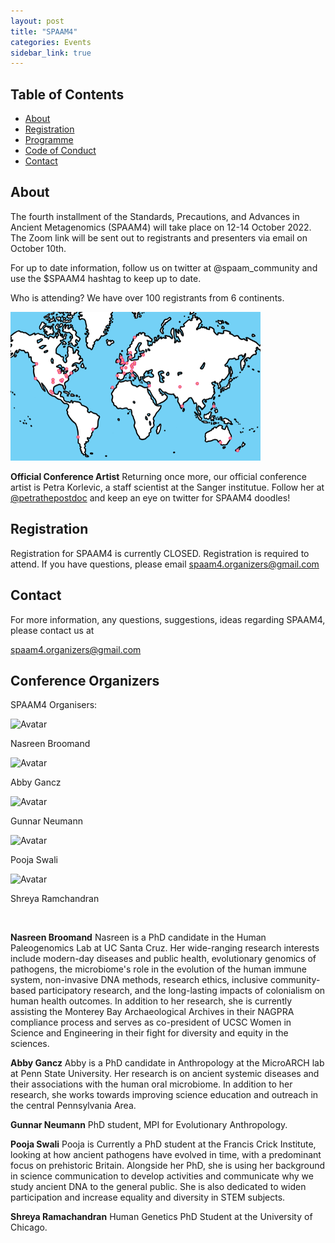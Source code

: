 ```yaml
---
layout: post
title: "SPAAM4"
categories: Events
sidebar_link: true
---
```


## Table of Contents

- [About](#about)
- [Registration](#registration)
- [Programme](/events/spaam4/programme)
- [Code of Conduct](/code-of-conduct)
- [Contact](#contact)


## About

The fourth installment of the Standards, Precautions, and Advances in Ancient Metagenomics (SPAAM4) will take place on 12-14 October 2022. The Zoom link will be sent out to registrants and presenters via email on October 10th. 

For up to date information, follow us on twitter at @spaam_community and use the $SPAAM4 hashtag to keep up to date. 

Who is attending? We have over 100 registrants from 6 continents. 

<img src="/assets/media/SPAAM4_Map.png" alt="SPAAM4 logo" width="400px" class="center">

**Official Conference Artist** 
Returning once more, our official conference artist is Petra Korlevic, a staff scientist at the Sanger institutue. Follow her at [@petrathepostdoc](https://twitter.com/petrathepostdoc) and keep an eye on twitter for SPAAM4 doodles! 

## Registration

Registration for SPAAM4 is currently CLOSED. Registration is required to attend. If you have questions, please email spaam4.organizers@gmail.com


## Contact

For more information, any questions, suggestions, ideas regarding SPAAM4, please contact us at 

spaam4.organizers@gmail.com


## Conference Organizers 

SPAAM4 Organisers:

<!--- Stolen ugly hack but it works from spaam2 -->
<div class="avatar">
  <div class ="member">
    <div class="square">
      <img src="https://ucschpg.files.wordpress.com/2020/03/naz.jpg?w=769" alt="Avatar" />
    </div>
  <p>Nasreen Broomand</p>
  </div>
  
  <div class ="member">
    <div class="square">
      <img src="https://anth.la.psu.edu/wp-content/uploads/sites/3/2021/11/image-119.jpeg" alt="Avatar" />
    </div>
  <p>Abby Gancz</p>
  </div>

  <div class ="member">
    <div class="square">
      <img src="https://0.academia-photos.com/56136265/15169636/19383450/s200_gunnar.neumann.jpg" alt="Avatar" />
    </div>
  <p>Gunnar Neumann</p>
  </div>

  <div class ="member">
    <div class="square">
      <img src="https://encrypted-tbn0.gstatic.com/images?q=tbn:ANd9GcSmT9juexPe7LyN9gdJF9XpE6BFjEx3XDXMtrEJxyEjag&s" alt="Avatar" />
    </div>
  <p>Pooja Swali</p>
  </div>

  <div class ="member">
    <div class="square">
      <img src="https://encrypted-tbn0.gstatic.com/images?q=tbn:ANd9GcSG1rWL389-q6SgK9TvJlN4UUldBJhOfuwYbf1FNKCM4w&s" alt="Avatar" />
    </div>
  <p>Shreya Ramchandran</p>
  </div>
</div>

<br>

**Nasreen Broomand**
Nasreen is a PhD candidate in the Human Paleogenomics Lab at UC Santa Cruz. Her wide-ranging research interests include modern-day diseases and public health, evolutionary genomics of pathogens, the microbiome's role in the evolution of the human immune system, non-invasive DNA methods, research ethics, inclusive community-based participatory research, and the long-lasting impacts of colonialism on human health outcomes. In addition to her research, she is currently assisting the Monterey Bay Archaeological Archives in their NAGPRA compliance process and serves as co-president of UCSC Women in Science and Engineering in their fight for diversity and equity in the sciences.

**Abby Gancz**
Abby is a PhD candidate in Anthropology at the MicroARCH lab at Penn State University. Her research is on ancient systemic diseases and their associations with the human oral microbiome. In addition to her research, she works towards improving science education and outreach in the central Pennsylvania Area.

**Gunnar Neumann**
PhD student, MPI for Evolutionary Anthropology. 

**Pooja Swali**
Pooja is Currently a PhD student at the Francis Crick Institute, looking at how ancient pathogens have evolved in time, with a predominant focus on prehistoric Britain. Alongside her PhD, she is using her background in science communication to develop activities and communicate why we study ancient DNA to the general public. She is also dedicated to widen participation and increase equality and diversity in STEM subjects. 

**Shreya Ramachandran**
Human Genetics PhD Student at the University of Chicago.
